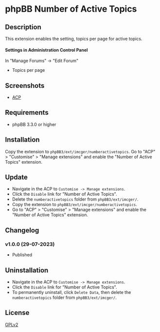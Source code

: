 # phpBB Number of Active Topics

## Description
This extension enables the setting, topics per page for active topics.

#### Settings in Administration Control Panel
In "Manage Forums" -> "Edit Forum"
- Topics per page

## Screenshots
- [ACP](https://raw.githubusercontent.com/IMC-GER/images/main/screenshots/numberactivetopics/en/acp-edit-forum.png)

## Requirements
- phpBB 3.3.0 or higher

## Installation
Copy the extension to `phpBB3/ext/imcger/numberactivetopics`.
Go to "ACP" > "Customise" > "Manage extensions" and enable the "Number of Active Topics" extension.

## Update
- Navigate in the ACP to `Customise -> Manage extensions`.
- Click the `Disable` link for "Number of Active Topics".
- Delete the `numberactivetopics` folder from `phpBB3/ext/imcger/`.
- Copy the extension to `phpBB3/ext/imcger/numberactivetopics`.
- Go to "ACP" > "Customise" > "Manage extensions" and enable the "Number of Active Topics" extension.

## Changelog

### v1.0.0 (29-07-2023)
- Published

## Uninstallation
- Navigate in the ACP to `Customise -> Manage extensions`.
- Click the `Disable` link for "Number of Active Topics".
- To permanently uninstall, click `Delete Data`, then delete the `numberactivetopics` folder from `phpBB3/ext/imcger/`.

## License
[GPLv2](https://www.gnu.org/licenses/old-licenses/gpl-2.0.en.html)
